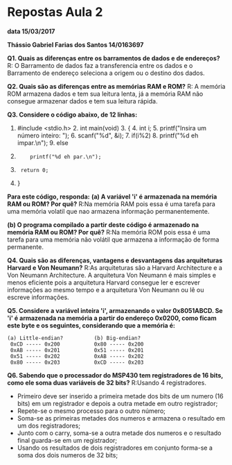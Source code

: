 # Repostas Aula 2

**data 15/03/2017**

**Thássio Gabriel Farias dos Santos 14/0163697**

**Q1. Quais as diferenças entre os barramentos de dados e de endereços?**
R: O Barramento de dados faz a transferencia entre os dados e o Barramento de endereço seleciona a origem ou o destino dos dados.

**Q2. Quais são as diferenças entre as memórias RAM e ROM?**
R: A memória ROM armazena dados e tem sua leitura lenta, já a memória RAM não consegue armazenar dados e tem sua leitura rápida.

**Q3. Considere o código abaixo, de 12 linhas:**

1.   #include <stdio.h>
    2.   int main(void)
    3.   {
    4.      int i;
    5.      printf("Insira um número inteiro: ");
    6.      scanf("%d", &i);
    7.      if(i%2)
    8.         printf("%d eh impar.\n");
    9.      else
   10.         printf("%d eh par.\n");
   11.      return 0;
   12.   }

**Para este código, responda:**
**(a) A variável 'i' é armazenada na memória RAM ou ROM? Por quê?**
  R:Na memória RAM pois essa é uma tarefa para uma memória volatil que nao armazena informação permanentemente.
  
**(b) O programa compilado a partir deste código é armazenado na memória RAM ou ROM? Por quê?**
  R:Na memória ROM pois essa é uma tarefa para uma memória não volátil que armazena a informação de forma permanente.
  
**Q4. Quais são as diferenças, vantagens e desvantagens das arquiteturas Harvard e Von Neumann?**
R:As arquiteturas são a Harvard Architecture e a Von Neumann Architecture. A arquitetura Von Neumann é mais simples e menos eficiente pois a arquitetura Harvard consegue ler e escrever informações ao mesmo tempo e a arquitetura Von Neumann ou lê ou escreve informações.

**Q5. Considere a variável inteira 'i', armazenando o valor 0x8051ABCD. Se 'i' é armazenada na memória a partir do endereço 0x0200, como ficam este byte e os seguintes, considerando que a memória é:**

    (a) Little-endian?          (b) Big-endian?
     0xCD ----- 0x200           0x80 ----- 0x200
     0xAB ----- 0x201           0x51 ----- 0x201
     0x51 ----- 0x202           0xAB ----- 0x202
     0x80 ----- 0x203           0xCD ----- 0x203

**Q6. Sabendo que o processador do MSP430 tem registradores de 16 bits, como ele soma duas variáveis de 32 bits?**
R:Usando 4 registradores. 
 - Primeiro deve ser inserido a primeira metade dos bits de um numero (16 bits) em um registrador e depois a outra metade em outro registrador;
 - Repete-se o mesmo processo para o outro número;
 - Soma-se as primeiras metades dos numeros e armazena o resultado em um dos registradores;
 - Junto com o carry, soma-se a outra metade dos numeros e o resultado final guarda-se em um registrador;
 - Usando os resultados de dois registradores em conjunto forma-se a soma dos dois numeros de 32 bits;
